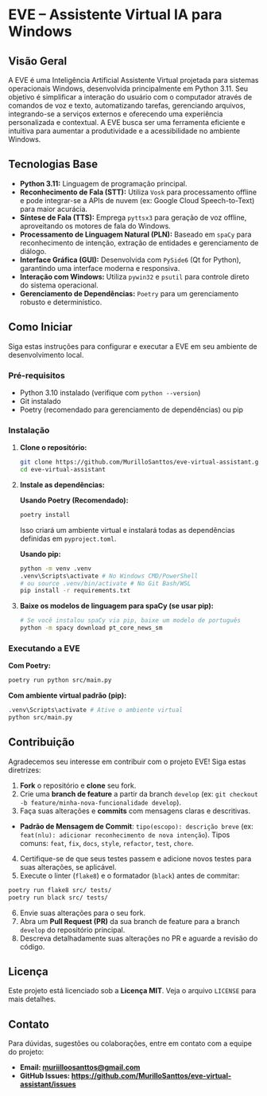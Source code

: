 # EVE – Assistente Virtual IA para Windows

## Visão Geral

A EVE é uma Inteligência Artificial Assistente Virtual projetada para sistemas operacionais Windows, desenvolvida principalmente em Python 3.11. Seu objetivo é simplificar a interação do usuário com o computador através de comandos de voz e texto, automatizando tarefas, gerenciando arquivos, integrando-se a serviços externos e oferecendo uma experiência personalizada e contextual. A EVE busca ser uma ferramenta eficiente e intuitiva para aumentar a produtividade e a acessibilidade no ambiente Windows.

## Tecnologias Base

*   **Python 3.11:** Linguagem de programação principal.
*   **Reconhecimento de Fala (STT):** Utiliza `Vosk` para processamento offline e pode integrar-se a APIs de nuvem (ex: Google Cloud Speech-to-Text) para maior acurácia.
*   **Síntese de Fala (TTS):** Emprega `pyttsx3` para geração de voz offline, aproveitando os motores de fala do Windows.
*   **Processamento de Linguagem Natural (PLN):** Baseado em `spaCy` para reconhecimento de intenção, extração de entidades e gerenciamento de diálogo.
*   **Interface Gráfica (GUI):** Desenvolvida com `PySide6` (Qt for Python), garantindo uma interface moderna e responsiva.
*   **Interação com Windows:** Utiliza `pywin32` e `psutil` para controle direto do sistema operacional.
*   **Gerenciamento de Dependências:** `Poetry` para um gerenciamento robusto e determinístico.

## Como Iniciar

Siga estas instruções para configurar e executar a EVE em seu ambiente de desenvolvimento local.

### Pré-requisitos

*   Python 3.10 instalado (verifique com `python --version`)
*   Git instalado
*   Poetry (recomendado para gerenciamento de dependências) ou pip

### Instalação

1.  **Clone o repositório:**
    ```bash
    git clone https://github.com/MurilloSanttos/eve-virtual-assistant.git
    cd eve-virtual-assistant
    ```

2.  **Instale as dependências:**

    **Usando Poetry (Recomendado):**
    ```bash
    poetry install
    ```
    Isso criará um ambiente virtual e instalará todas as dependências definidas em `pyproject.toml`.

    **Usando pip:**
    ```bash
    python -m venv .venv
    .venv\Scripts\activate # No Windows CMD/PowerShell
    # ou source .venv/bin/activate # No Git Bash/WSL
    pip install -r requirements.txt
    ```

3.  **Baixe os modelos de linguagem para spaCy (se usar pip):**
    ```bash
    # Se você instalou spaCy via pip, baixe um modelo de português
    python -m spacy download pt_core_news_sm
    ```

### Executando a EVE

**Com Poetry:**
```bash
poetry run python src/main.py
```

**Com ambiente virtual padrão (pip):**
```bash
.venv\Scripts\activate # Ative o ambiente virtual
python src/main.py
```

## Contribuição

Agradecemos seu interesse em contribuir com o projeto EVE! Siga estas diretrizes:

1. **Fork** o repositório e **clone** seu fork.
2. Crie uma **branch de feature** a partir da branch `develop` (ex: `git checkout -b feature/minha-nova-funcionalidade develop`).
3. Faça suas alterações e **commits** com mensagens claras e descritivas.
*   **Padrão de Mensagem de Commit**: `tipo(escopo): descrição breve` (ex: `feat(nlu): adicionar reconhecimento de nova intenção`). Tipos comuns: `feat`, `fix`, `docs`, `style`, `refactor`, `test`, `chore`.
4. Certifique-se de que seus testes passem e adicione novos testes para suas alterações, se aplicável.
5. Execute o linter (`flake8`) e o formatador (`black`) antes de commitar:
```bash
poetry run flake8 src/ tests/
poetry run black src/ tests/
```
6. Envie suas alterações para o seu fork.
7. Abra um **Pull Request (PR)** da sua branch de feature para a branch `develop` do repositório principal.
8. Descreva detalhadamente suas alterações no PR e aguarde a revisão do código.

## Licença

Este projeto está licenciado sob a **Licença MIT**. Veja o arquivo `LICENSE` para mais detalhes.

## Contato

Para dúvidas, sugestões ou colaborações, entre em contato com a equipe do projeto:

*   **Email: muriilloosanttos@gmail.com**
*   **GitHub Issues: https://github.com/MurilloSanttos/eve-virtual-assistant/issues**
